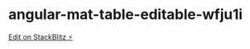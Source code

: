 # angular-mat-table-editable-wfju1i

[Edit on StackBlitz ⚡️](https://stackblitz.com/edit/angular-mat-table-editable-wfju1i)